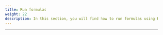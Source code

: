 ```yaml
---
title: Run formulas
weight: 22
description: In this section, you will find how to run formulas using Ritchie.
---
```


---
